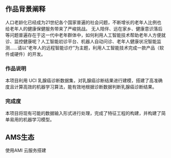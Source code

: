  

## 作品背景阐释

人口老龄化已经成为21世纪各个国家普遍的社会问题，不断增长的老年人比例也给老年人的健康保健服务带来了严峻挑战。 无人陪伴、远在家乡、健康意识落后等问题普遍存在于这一代中老年群体中，如何利用人工智能技术帮助老年人方便就诊、监控健康呢？人工智能初诊平台、机器人自动问诊、老年人健康状况智能监测……请以“老年人的远程智能诊疗”为主题，利用人工智能技术完成一款产品（软件或硬件）的开发。 

### 作品说明

本项目利用 UCI 乳腺癌诊断数据集，对乳腺癌诊断结果进行建模，搭建了高准确度且计算高效的机器学习算法，能有效地根据诊断数据判断乳腺癌诊断结果。

### 完成度

本项目将现有可能的数据输入形式进行处理，完成了特征工程的构建，并构建了简单易用的机器学习模型。

## AMS生态

使用AMI 云服务搭建